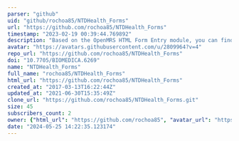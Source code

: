 ```yaml
---
parser: "github"
uid: "github/rochoa85/NTDHealth_Forms"
url: "https://github.com/rochoa85/NTDHealth_Forms"
timestamp: "2023-02-19 00:39:44.769892"
description: "Based on the OpenMRS HTML Form Entry module, you can find in this github repository a set of forms personalized for neglected tropical virus, including clinical assesment, personal history and epidemiological data. "
avatar: "https://avatars.githubusercontent.com/u/2809964?v=4"
repo_url: "https://github.com/rochoa85/NTDHealth_Forms"
doi: "10.7705/BIOMEDICA.6269"
name: "NTDHealth_Forms"
full_name: "rochoa85/NTDHealth_Forms"
html_url: "https://github.com/rochoa85/NTDHealth_Forms"
created_at: "2017-03-13T16:22:44Z"
updated_at: "2021-06-30T15:35:49Z"
clone_url: "https://github.com/rochoa85/NTDHealth_Forms.git"
size: 45
subscribers_count: 2
owner: {"html_url": "https://github.com/rochoa85", "avatar_url": "https://avatars.githubusercontent.com/u/2809964?v=4", "login": "rochoa85", "type": "User"}
date: "2024-05-25 14:22:35.123174"
---
```

